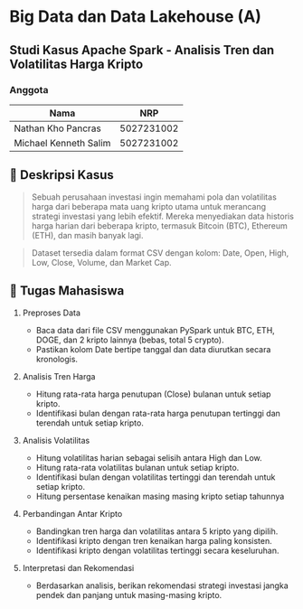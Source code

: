 # Big Data dan Data Lakehouse (A)

## Studi Kasus Apache Spark - Analisis Tren dan Volatilitas Harga Kripto 

### Anggota

| Nama   | NRP |
| -------- | ------- |
| Nathan Kho Pancras  | 5027231002    |
| Michael Kenneth Salim | 5027231002     |

## 📂 Deskripsi Kasus

> Sebuah perusahaan investasi ingin memahami pola dan volatilitas harga dari beberapa mata uang kripto utama untuk merancang strategi investasi yang lebih efektif. Mereka menyediakan data historis harga harian dari beberapa kripto, termasuk Bitcoin (BTC), Ethereum (ETH), dan masih banyak lagi.

> Dataset tersedia dalam format CSV dengan kolom: Date, Open, High, Low, Close, Volume, dan Market Cap.

## 📌 Tugas Mahasiswa

1. Preproses Data
    - Baca data dari file CSV menggunakan PySpark untuk BTC, ETH, DOGE, dan 2 kripto lainnya (bebas, total 5 crypto).
    - Pastikan kolom Date bertipe tanggal dan data diurutkan secara kronologis.

2. Analisis Tren Harga

    - Hitung rata-rata harga penutupan (Close) bulanan untuk setiap kripto.
    - Identifikasi bulan dengan rata-rata harga penutupan tertinggi dan terendah untuk setiap kripto.

3. Analisis Volatilitas

    - Hitung volatilitas harian sebagai selisih antara High dan Low.
    - Hitung rata-rata volatilitas bulanan untuk setiap kripto.
    - Identifikasi bulan dengan volatilitas tertinggi dan terendah untuk setiap kripto.
    - Hitung persentase kenaikan masing masing kripto setiap tahunnya

4. Perbandingan Antar Kripto

    - Bandingkan tren harga dan volatilitas antara 5 kripto yang dipilih.
    - Identifikasi kripto dengan tren kenaikan harga paling konsisten.
    - Identifikasi kripto dengan volatilitas tertinggi secara keseluruhan.

5. Interpretasi dan Rekomendasi

    - Berdasarkan analisis, berikan rekomendasi strategi investasi jangka pendek dan panjang untuk masing-masing kripto.